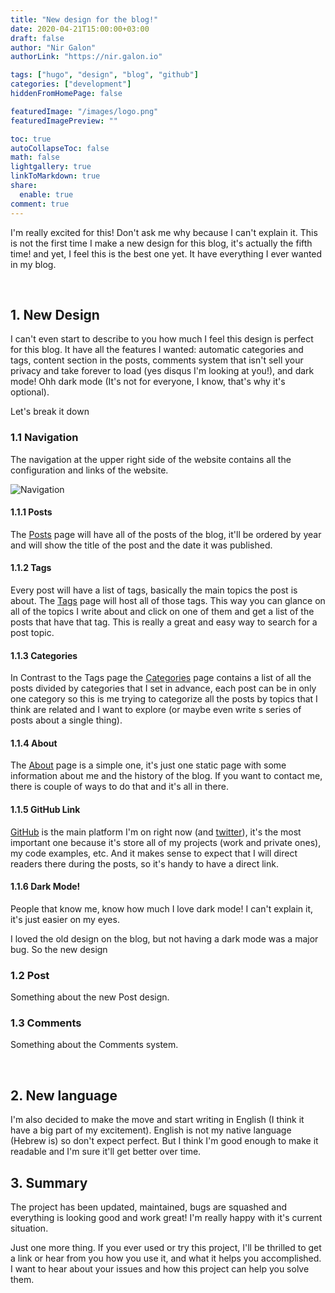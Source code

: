 ```yaml
---
title: "New design for the blog!"
date: 2020-04-21T15:00:00+03:00
draft: false
author: "Nir Galon"
authorLink: "https://nir.galon.io"

tags: ["hugo", "design", "blog", "github"]
categories: ["development"]
hiddenFromHomePage: false

featuredImage: "/images/logo.png"
featuredImagePreview: ""

toc: true
autoCollapseToc: false
math: false
lightgallery: true
linkToMarkdown: true
share:
  enable: true
comment: true
---
```

I'm really excited for this! Don't ask me why because I can't explain it. This is not the first time I make a new design for this blog, it's actually the fifth time! and yet, I feel this is the best one yet. It have everything I ever wanted in my blog.

&nbsp;

## 1. New Design

I can't even start to describe to you how much I feel this design is perfect for this blog. It have all the features I wanted: automatic categories and tags, content section in the posts, comments system that isn't sell your privacy and take forever to load (yes disqus I'm looking at you!), and dark mode! Ohh dark mode (It's not for everyone, I know, that's why it's optional).

Let's break it down

### 1.1 Navigation

The navigation at the upper right side of the website contains all the configuration and links of the website.

![Navigation](/images/posts/2020/new-design-for-the-blog/navigation.jpg "Navigation")

#### 1.1.1 Posts

The [Posts](/posts) page will have all of the posts of the blog, it'll be ordered by year and will show the title of the post and the date it was published.

#### 1.1.2 Tags

Every post will have a list of tags, basically the main topics the post is about. The [Tags](/tags) page will host all of those tags. This way you can glance on all of the topics I write about and click on one of them and get a list of the posts that have that tag. This is really a great and easy way to search for a post topic.

#### 1.1.3 Categories

In Contrast to the Tags page the [Categories](/categories) page contains a list of all the posts divided by categories that I set in advance, each post can be in only one category so this is me trying to categorize all the posts by topics that I think are related and I want to explore (or maybe even write s series of posts about a single thing).

#### 1.1.4 About

The [About](/about) page is a simple one, it's just one static page with some information about me and the history of the blog. If you want to contact me, there is couple of ways to do that and it's all in there.

#### 1.1.5 GitHub Link

[GitHub](https://github.com/nirgn975) is the main platform I'm on right now (and [twitter](https://twitter.com/nirgn975)), it's the most important one because it's store all of my projects (work and private ones), my code examples, etc. And it makes sense to expect that I will direct readers there during the posts, so it's handy to have a direct link.

#### 1.1.6 Dark Mode!

People that know me, know how much I love dark mode! I can't explain it, it's just easier on my eyes.

I loved the old design on the blog, but not having a dark mode was a major bug. So the new design 

### 1.2 Post
Something about the new Post design.

### 1.3 Comments
Something about the Comments system.

&nbsp;

## 2. New language

I'm also decided to make the move and start writing in English (I think it have a big part of my excitement). English is not my native language (Hebrew is) so don't expect perfect. But I think I'm good enough to make it readable and I'm sure it'll get better over time.

## 3. Summary

The project has been updated, maintained, bugs are squashed and everything is looking good and work great! I'm really happy with it's current situation.

Just one more thing. If you ever used or try this project, I'll be thrilled to get a link or hear from you how you use it, and what it helps you accomplished. I want to hear about your issues and how this project can help you solve them.

